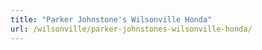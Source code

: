 ```yaml
---
title: "Parker Johnstone's Wilsonville Honda"
url: /wilsonville/parker-johnstones-wilsonville-honda/
---
```

